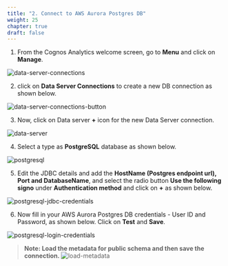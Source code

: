```yaml
---
title: "2. Connect to AWS Aurora Postgres DB"
weight: 25
chapter: true
draft: false
---
```


1. From the Cognos Analytics welcome screen, go to **Menu** and click on **Manage**.

![data-server-connections](/static/images/40_visualization_and_insights_lab/data-server-connections.png?classes=shadow)

2. click on **Data Server Connections** to create a new DB connection as shown below.

![data-server-connections-button](/static/images/40_visualization_and_insights_lab/data-server-connections-button.png?classes=shadow)

3. Now, click on Data server **+** icon for the new Data Server connection.

![data-server](/static/images/40_visualization_and_insights_lab/data-server.png?classes=shadow)

4. Select a type as **PostgreSQL** database as shown below.

![postgresql](/static/images/40_visualization_and_insights_lab/postgresql.png?classes=shadow)

5. Edit the JDBC details and add the **HostName (Postgres endpoint url), Port and DatabaseName**, and  select the radio button **Use the following signo** under **Authentication method** and click on **+** as shown below.

![postgresql-jdbc-credentials](/static/images/40_visualization_and_insights_lab/postgresql-jdbc-credentials.png?classes=shadow)

6. Now fill in your AWS Aurora Postgres DB credentials - User ID and Password, as shown below. Click on **Test** and **Save**.

![postgresql-login-credentials](/static/images/40_visualization_and_insights_lab/postgresql-login-credentials.png?classes=shadow)

> **Note: Load the metadata for public schema and then save the connection.**
![load-metadata](/static/images/40_visualization_and_insights_lab/load_metadata_cognos.png?classes=shadow)
